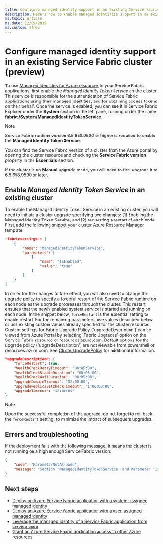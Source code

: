 ```yaml
---
title: Configure managed identity support in an existing Service Fabric cluster
description: Here's how to enable managed identities support in an existing Azure Service Fabric cluster
ms.topic: article
ms.date: 12/09/2019
ms.custom: sfrev
---
```


# Configure managed identity support in an existing Service Fabric cluster (preview)

To use [Managed identities for Azure resources](../active-directory/managed-identities-azure-resources/overview.md) in your Service Fabric applications, first enable the *Managed Identity Token Service* on the cluster. This service is responsible for the authentication of Service Fabric applications using their managed identities, and for obtaining access tokens on their behalf. Once the service is enabled, you can see it in Service Fabric Explorer under the **System** section in the left pane, running under the name **fabric:/System/ManagedIdentityTokenService**.

> [!NOTE]
> Service Fabric runtime version 6.5.658.9590 or higher is required to enable the **Managed Identity Token Service**.  
>
> You can find the Service Fabric version of a cluster from the Azure portal by opening the cluster resource and checking the **Service Fabric version** property in the **Essentials** section.
>
> If the cluster is on **Manual** upgrade mode, you will need to first upgrade it to 6.5.658.9590 or later.

## Enable *Managed Identity Token Service* in an existing cluster

To enable the Managed Identity Token Service in an existing cluster, you will need to initiate a cluster upgrade specifying two changes: (1) Enabling the Managed Identity Token Service, and (2) requesting a restart of each node. First, add the following snippet your cluster Azure Resource Manager template:

```json
"fabricSettings": [
    {
        "name": "ManagedIdentityTokenService",
        "parameters": [
            {
                "name": "IsEnabled",
                "value": "true"
            }
        ]
    }
]
```

In order for the changes to take effect, you will also need to change the upgrade policy to specify a forceful restart of the Service Fabric runtime on each node as the upgrade progresses through the cluster. This restart ensures that the newly enabled system service is started and running on each node. In the snippet below, `forceRestart` is the essential setting to enable restart. For the remaining parameters, use values described below or use existing custom values already specified for the cluster resource. Custom settings for Fabric Upgrade Policy ('upgradeDescription') can be viewed from Azure Portal by selecting 'Fabric Upgrades' option on the Service Fabric resource or resources.azure.com. Default options for the upgrade policy ('upgradeDescription') are not viewable from powershell or resources.azure.com. See [ClusterUpgradePolicy](https://docs.microsoft.com/dotnet/api/microsoft.azure.management.servicefabric.models.clusterupgradepolicy?view=azure-dotnet) for additional information.  

```json
"upgradeDescription": {
    "forceRestart": true,
    "healthCheckRetryTimeout": "00:45:00",
    "healthCheckStableDuration": "00:05:00",
    "healthCheckWaitDuration": "00:05:00",
    "upgradeDomainTimeout": "02:00:00",
    "upgradeReplicaSetCheckTimeout": "1.00:00:00",
    "upgradeTimeout": "12:00:00"
}
```

> [!NOTE]
> Upon the successful completion of the upgrade, do not forget to roll back the `forceRestart` setting, to minimize the impact of subsequent upgrades. 

## Errors and troubleshooting

If the deployment fails with the following message, it means the cluster is not running on a high enough Service Fabric version:

```json
{
    "code": "ParameterNotAllowed",
    "message": "Section 'ManagedIdentityTokenService' and Parameter 'IsEnabled' is not allowed."
}
```

## Next steps
* [Deploy an Azure Service Fabric application with a system-assigned managed identity](./how-to-deploy-service-fabric-application-system-assigned-managed-identity.md)
* [Deploy an Azure Service Fabric application with a user-assigned managed identity](./how-to-deploy-service-fabric-application-user-assigned-managed-identity.md)
* [Leverage the managed identity of a Service Fabric application from service code](./how-to-managed-identity-service-fabric-app-code.md)
* [Grant an Azure Service Fabric application access to other Azure resources](./how-to-grant-access-other-resources.md)
